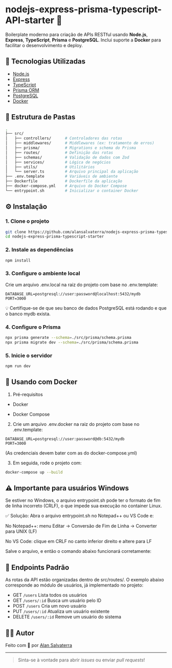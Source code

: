 # nodejs-express-prisma-typescript-API-starter 🚀

Boilerplate moderno para criação de APIs RESTful usando **Node.js**, **Express**, **TypeScript**, **Prisma** e **PostgreSQL**. Inclui suporte a **Docker** para facilitar o desenvolvimento e deploy.

## 🧱 Tecnologias Utilizadas

- [Node.js](https://nodejs.org/)
- [Express](https://expressjs.com/)
- [TypeScript](https://www.typescriptlang.org/)
- [Prisma ORM](https://www.prisma.io/)
- [PostgreSQL](https://www.postgresql.org/)
- [Docker](https://www.docker.com/)

## 📁 Estrutura de Pastas

```bash
.
├── src/
│   ├── controllers/      # Controladores das rotas
│   ├── middlewares/      # Middlewares (ex: tratamento de erros)
│   ├── prisma/           # Migrations e schema do Prisma
│   ├── routes/           # Definição das rotas
│   ├── schemas/          # Validação de dados com Zod
│   ├── services/         # Lógica de negócios
│   ├── utils/            # Utilitários
│   └── server.ts         # Arquivo principal da aplicação
├── .env.template         # Variáveis de ambiente
├── Dockerfile            # Dockerfile da aplicação
├── docker-compose.yml    # Arquivo do Docker Compose
└── entrypoint.sh         # Inicializar o container Docker
```

## ⚙️ Instalação

### 1. Clone o projeto
```bash
git clone https://github.com/alansalvaterra/nodejs-express-prisma-typescript-starter.git
cd nodejs-express-prisma-typescript-starter

```

### 2. Instale as dependências

```bash
npm install
```

### 3. Configure o ambiente local

Crie um arquivo .env.local na raiz do projeto com base no .env.template:

```env
DATABASE_URL=postgresql://user:password@localhost:5432/mydb
PORT=3000
```

💡 Certifique-se de que seu banco de dados PostgreSQL está rodando e que o banco mydb exista.

### 4. Configure o Prisma

```bash
npx prisma generate --schema=./src/prisma/schema.prisma
npx prisma migrate dev --schema=./src/prisma/schema.prisma
```

### 5. Inicie o servidor

```bash
npm run dev
```

## 🐳 Usando com Docker

1. Pré-requisitos
   
- Docker

- Docker Compose


2. Crie um arquivo .env.docker na raiz do projeto com base no .env.template:

```
DATABASE_URL=postgresql://user:password@db:5432/mydb
PORT=3000
```

(As credenciais devem bater com as do docker-compose.yml)


3. Em seguida, rode o projeto com:

```bash
docker-compose up --build
```

## ⚠️ Importante para usuários Windows

Se estiver no Windows, o arquivo entrypoint.sh pode ter o formato de fim de linha incorreto (CRLF), o que impede sua execução no container Linux.

✅ Solução:
Abra o arquivo entrypoint.sh no Notepad++ ou VS Code e:

No Notepad++: menu Editar → Conversão de Fim de Linha → Converter para UNIX (LF)

No VS Code: clique em CRLF no canto inferior direito e altere para LF

Salve o arquivo, e então o comando abaixo funcionará corretamente:


## 📌 Endpoints Padrão

As rotas da API estão organizadas dentro de src/routes/. O exemplo abaixo corresponde ao módulo de usuários, já implementado no projeto:

- GET	    `/users`	    Lista todos os usuários
- GET	    `/users/:id`	Busca um usuário pelo ID
- POST	    `/users`	    Cria um novo usuário
- PUT	    `/users/:id`	Atualiza um usuário existente
- DELETE	`/users/:id`	Remove um usuário do sistema

## 🧑‍💻 Autor

Feito com 💙 por [Alan Salvaterra](https://github.com/alansalvaterra)

---

> Sinta-se à vontade para abrir *issues* ou enviar *pull requests*!
